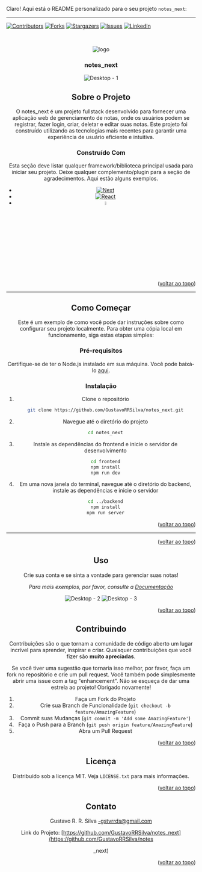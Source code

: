 Claro! Aqui está o README personalizado para o seu projeto `notes_next`:

---

<!-- Improved compatibility of back to top link: See: https://github.com/othneildrew/Best-README-Template/pull/73 -->
<a name="readme-top"></a>
<!--
*** Obrigado por conferir o Best-README-Template. Se você tiver uma sugestão
*** que tornaria isso melhor, por favor, faça um fork no repositório e crie um pull request
*** ou simplesmente abra uma issue com a tag "enhancement".
*** Não se esqueça de dar uma estrela ao projeto!
*** Obrigado novamente! Agora vá criar algo INCRÍVEL! :D
-->



<!-- PROJECT SHIELDS -->
<!--
*** Estou usando links de estilo "referência" em markdown para legibilidade.
*** Links de referência são colocados entre colchetes [ ] ao invés de parênteses ( ).
*** Veja o final deste documento para a declaração das variáveis de referência
*** para contributors-url, forks-url, etc. Este é um formato opcional e conciso que você pode usar.
*** https://www.markdownguide.org/basic-syntax/#reference-style-links
-->
[![Contributors][contributors-shield]][contributors-url]
[![Forks][forks-shield]][forks-url]
[![Stargazers][stars-shield]][stars-url]
[![Issues][issues-shield]][issues-url]
[![LinkedIn][linkedin-shield]][linkedin-url]



<!-- PROJECT LOGO -->
<br />
<div align="center">

  ![logo](https://github.com/GustavoRRSilva/notes_next/assets/108638526/d2fbe700-4b0d-477f-b1c2-3334b8c2dbdf)
  </a>

  <h3 align="center">notes_next</h3>

 ![Desktop - 1](https://github.com/GustavoRRSilva/notes_next/assets/108638526/3f8323a2-18bc-4bc1-a758-8b0c49d1f5ed)




<!-- TABLE OF CONTENTS -->



<!-- SOBRE O PROJETO -->
## Sobre o Projeto



O notes_next é um projeto fullstack desenvolvido para fornecer uma aplicação web de gerenciamento de notas, onde os usuários podem se registrar, fazer login, criar, deletar e editar suas notas. Este projeto foi construído utilizando as tecnologias mais recentes para garantir uma experiência de usuário eficiente e intuitiva.


### Construído Com

Esta seção deve listar qualquer framework/biblioteca principal usada para iniciar seu projeto. Deixe qualquer complemento/plugin para a seção de agradecimentos. Aqui estão alguns exemplos.

* [![Next][Next.js]][Next-url]
* [![React][React.js]][React-url]
* <img src = "https://img.icons8.com/?size=100&id=54087&format=png&color=000000" style = "width:5%"/>

<p align="right">(<a href="#readme-top">voltar ao topo</a>)</p>



---

## Como Começar

Este é um exemplo de como você pode dar instruções sobre como configurar seu projeto localmente. Para obter uma cópia local em funcionamento, siga estas etapas simples:

### Pré-requisitos

Certifique-se de ter o Node.js instalado em sua máquina. Você pode baixá-lo [aqui](https://nodejs.org/).

### Instalação

1. Clone o repositório
   ```sh
   git clone https://github.com/GustavoRRSilva/notes_next.git
   ```
2. Navegue até o diretório do projeto
   ```sh
   cd notes_next
   ```
3. Instale as dependências do frontend e inicie o servidor de desenvolvimento
   ```sh
   cd frontend
   npm install
   npm run dev
   ```
4. Em uma nova janela do terminal, navegue até o diretório do backend, instale as dependências e inicie o servidor
   ```sh
   cd ../backend
   npm install
   npm run server
   ```

<p align="right">(<a href="#readme-top">voltar ao topo</a>)</p>

---


<p align="right">(<a href="#readme-top">voltar ao topo</a>)</p>



<!-- USO -->
## Uso

Crie sua conta e se sinta a vontade para gerenciar suas notas!

_Para mais exemplos, por favor, consulte a [Documentação](https://example.com)_

![Desktop - 2](https://github.com/GustavoRRSilva/notes_next/assets/108638526/e5cf570c-e7e4-4763-9167-636c859997d7)
![Desktop - 3](https://github.com/GustavoRRSilva/notes_next/assets/108638526/ff3e4a9f-4a6d-4248-bc76-4ff4feadecb3)

<p align="right">(<a href="#readme-top">voltar ao topo</a>)</p>



<!-- ROTEIRO -->


<!-- CONTRIBUINDO -->
## Contribuindo

Contribuições são o que tornam a comunidade de código aberto um lugar incrível para aprender, inspirar e criar. Quaisquer contribuições que você fizer são **muito apreciadas**.

Se você tiver uma sugestão que tornaria isso melhor, por favor, faça um fork no repositório e crie um pull request. Você também pode simplesmente abrir uma issue com a tag "enhancement".
Não se esqueça de dar uma estrela ao projeto! Obrigado novamente!

1. Faça um Fork do Projeto
2. Crie sua Branch de Funcionalidade (`git checkout -b feature/AmazingFeature`)
3. Commit suas Mudanças (`git commit -m 'Add some AmazingFeature'`)
4. Faça o Push para a Branch (`git push origin feature/AmazingFeature`)
5. Abra um Pull Request

<p align="right">(<a href="#readme-top">voltar ao topo</a>)</p>



<!-- LICENÇA -->
## Licença

Distribuído sob a licença MIT. Veja `LICENSE.txt` para mais informações.

<p align="right">(<a href="#readme-top">voltar ao topo</a>)</p>



<!-- CONTATO -->
## Contato

Gustavo R. R. Silva  -gstvrrds@gmail.com

Link do Projeto: [https://github.com/GustavoRRSilva/notes_next](https://github.com/GustavoRRSilva/notes

_next)

<p align="right">(<a href="#readme-top">voltar ao topo</a>)</p>



<!-- AGRADECIMENTOS -->



<!-- LINKS E IMAGENS -->
[contributors-shield]: https://img.shields.io/github/contributors/GustavoRRSilva/notes_next.svg?style=for-the-badge
[contributors-url]: https://github.com/GustavoRRSilva/notes_next/graphs/contributors
[forks-shield]: https://img.shields.io/github/forks/GustavoRRSilva/notes_next.svg?style=for-the-badge
[forks-url]: https://github.com/GustavoRRSilva/notes_next/network/members
[stars-shield]: https://img.shields.io/github/stars/GustavoRRSilva/notes_next.svg?style=for-the-badge
[stars-url]: https://github.com/GustavoRRSilva/notes_next/stargazers
[issues-shield]: https://img.shields.io/github/issues/GustavoRRSilva/notes_next.svg?style=for-the-badge
[issues-url]: https://github.com/GustavoRRSilva/notes_next/issues
[license-shield]: https://img.shields.io/github/license/GustavoRRSilva/notes_next.svg?style=for-the-badge
[license-url]: https://github.com/GustavoRRSilva/notes_next/blob/master/LICENSE.txt
[linkedin-shield]: https://img.shields.io/badge/-LinkedIn-black.svg?style=for-the-badge&logo=linkedin&colorB=555
[linkedin-url]: https://www.linkedin.com/in/gustavo-rodrigues-114526242/

[product-screenshot]: images/screenshot.png

[Next.js]: https://img.shields.io/badge/Next.js-black?style=for-the-badge&logo=next.js&logoColor=white
[Next-url]: https://nextjs.org/
[React.js]: https://img.shields.io/badge/React-blue?style=for-the-badge&logo=react&logoColor=white
[React-url]: https://reactjs.org/
